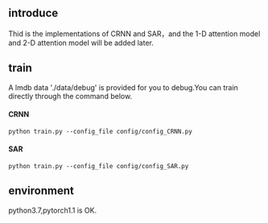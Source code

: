 ## introduce
Thid is the implementations of CRNN and SAR，and the 1-D attention model and 2-D attention model will be added later.

## train 
A lmdb data './data/debug' is provided for you to debug.You can train directly through the command below.
#### CRNN
```
python train.py --config_file config/config_CRNN.py
```

#### SAR 
```
python train.py --config_file config/config_SAR.py
```

## environment
python3.7,pytorch1.1 is OK.
